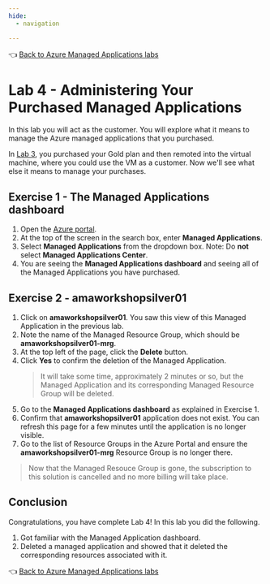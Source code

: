 ```yaml
---
hide:
  - navigation

---
```


👈 [Back to Azure Managed Applications labs](../../index.md#labs)

# Lab 4 - Administering Your Purchased Managed Applications

In this lab you will act as the customer. You will explore what it means to manage the Azure managed applications that you purchased.

In [Lab 3](../lab-3-purchasing-ama/README.md), you purchased your Gold plan and then remoted into the virtual machine, where you could use the VM as a customer. Now we'll see what else it means to manage your purchases.

## Exercise 1 - The Managed Applications dashboard

1. Open the [Azure portal](https://portal.azure.com).
2. At the top of the screen in the search box, enter **Managed Applications**.
3. Select **Managed Applications** from the dropdown box. Note: Do **not** select **Managed Applications Center**.
4. You are seeing the **Managed Applications dashboard** and seeing all of the Managed Applications you have purchased.

## Exercise 2 - amaworkshopsilver01

1. Click on **amaworkshopsilver01**. You saw this view of this Managed Application in the previous lab.
2. Note the name of the Managed Resource Group, which should be **amaworkshopsilver01-mrg**.
3. At the top left of the page, click the **Delete** button.
4. Click **Yes** to confirm the deletion of the Managed Application.
    > It will take some time, approximately 2 minutes or so, but the Managed Application and its corresponding Managed Resource Group will be deleted.
5. Go to the **Managed Applications dashboard** as explained in Exercise 1.
6. Confirm that **amaworkshopsilver01** application does not exist. You can refresh this page for a few minutes until the application is no longer visible.
7. Go to the list of Resource Groups in the Azure Portal and ensure the **amaworkshopsilver01-mrg** Resource Group is no longer there.
> Now that the Managed Resouce Group is gone, the subscription to this solution is cancelled and no more billing will take place.

## Conclusion

Congratulations, you have complete Lab 4! In this lab you did the following.

1. Got familiar with the Managed Application dashboard.
2. Deleted a managed application and showed that it deleted the corresponding resources associated with it.

👈 [Back to Azure Managed Applications labs](../../index.md#labs)
